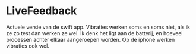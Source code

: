 # LiveFeedback
Actuele versie van de swift app. 
Vibraties werken soms en soms niet, als ik ze zo test dan werken ze wel. Ik denk het ligt aan de batterij, en hoeveel processen achter elkaar aangeroepen worden.
Op de iphone werken vibraties ook wel.
